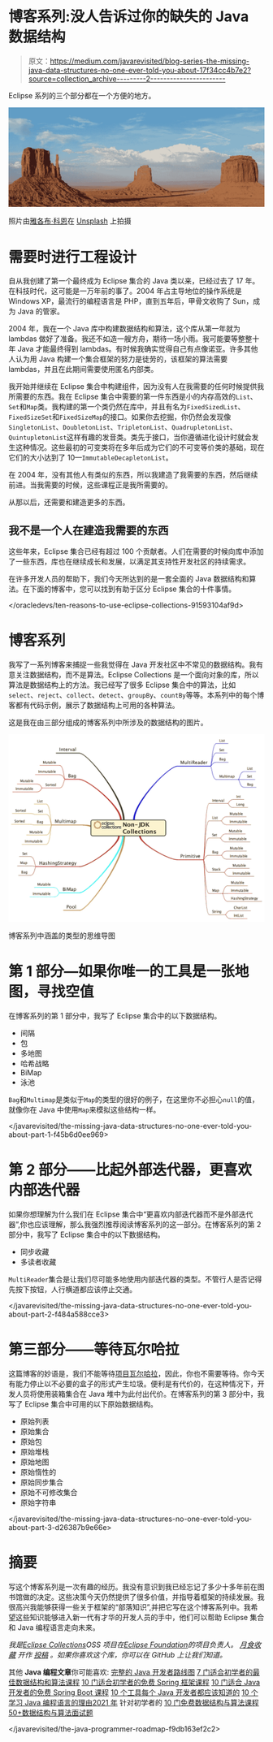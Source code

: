 # 博客系列:没人告诉过你的缺失的 Java 数据结构

> 原文：<https://medium.com/javarevisited/blog-series-the-missing-java-data-structures-no-one-ever-told-you-about-17f34cc4b7e2?source=collection_archive---------2----------------------->

Eclipse 系列的三个部分都在一个方便的地方。

![](img/67120eac15e70cf278cffb17e658852d.png)

照片由[雅各布·科恩](https://unsplash.com/@jakobkohn?utm_source=medium&utm_medium=referral)在 [Unsplash](https://unsplash.com?utm_source=medium&utm_medium=referral) 上拍摄

# 需要时进行工程设计

自从我创建了第一个最终成为 Eclipse 集合的 Java 类以来，已经过去了 17 年。在科技时代，这可能是一万年前的事了。2004 年占主导地位的操作系统是 Windows XP，最流行的编程语言是 PHP，直到五年后，甲骨文收购了 Sun，成为 Java 的管家。

2004 年，我在一个 Java 库中构建数据结构和算法，这个库从第一年就为 lambdas 做好了准备。我还不如造一艘方舟，期待一场小雨。我可能要等整整十年 Java 才能最终得到 lambdas。有时候我确实觉得自己有点像诺亚。许多其他人认为用 Java 构建一个集合框架的努力是徒劳的，该框架的算法需要 lambdas，并且在此期间需要使用匿名内部类。

我开始并继续在 Eclipse 集合中构建组件，因为没有人在我需要的任何时候提供我所需要的东西。我在 Eclipse 集合中需要的第一件东西是小的内存高效的`List`、`Set`和`Map`类。我构建的第一个类仍然在库中，并且有名为`FixedSizedList`、`FixedSizeSet`和`FixedSizeMap`的接口。如果你去挖掘，你仍然会发现像`SingletonList`、`DoubletonList`、`TripletonList`、`QuadrupletonList`、`QuintupletonList`这样有趣的发音类。类先于接口，当你遵循进化设计时就会发生这种情况。这些最初的可变类将在多年后成为它们的不可变等价类的基础，现在它们的大小达到了 10—`ImmutableDecapletonList`。

在 2004 年，没有其他人有类似的东西，所以我建造了我需要的东西，然后继续前进。当我需要的时候，这些课程正是我所需要的。

从那以后，还需要和建造更多的东西。

## 我不是一个人在建造我需要的东西

这些年来，Eclipse 集合已经有超过 100 个贡献者。人们在需要的时候向库中添加了一些东西，库也在继续成长和发展，以满足其支持性开发社区的持续需求。

在许多开发人员的帮助下，我们今天所达到的是一套全面的 Java 数据结构和算法。在下面的博客中，您可以找到有助于区分 Eclipse 集合的十件事情。

</oracledevs/ten-reasons-to-use-eclipse-collections-91593104af9d>  

# 博客系列

我写了一系列博客来捕捉一些我觉得在 Java 开发社区中不常见的数据结构。我有意关注数据结构，而不是算法。Eclipse Collections 是一个面向对象的库，所以算法是数据结构上的方法。我已经写了很多 Eclipse 集合中的算法，比如`select`、`reject`、`collect`、`detect`、`groupBy`、`countBy`等等。本系列中的每个博客都有代码示例，展示了数据结构上可用的各种算法。

这是我在由三部分组成的博客系列中所涉及的数据结构的图片。

![](img/0cb86cbfe08dc715288ebe751f313b1d.png)

博客系列中涵盖的类型的思维导图

# 第 1 部分—如果你唯一的工具是一张地图，寻找空值

在博客系列的第 1 部分中，我写了 Eclipse 集合中的以下数据结构。

*   间隔
*   包
*   多地图
*   哈希战略
*   BiMap
*   泳池

`Bag`和`Multimap`是类似于`Map`的类型的很好的例子，在这里你不必担心`null`的值，就像你在 Java 中使用`Map`来模拟这些结构一样。

</javarevisited/the-missing-java-data-structures-no-one-ever-told-you-about-part-1-f45b6d0ee969>  

# 第 2 部分——比起外部迭代器，更喜欢内部迭代器

如果你想理解为什么我们在 Eclipse 集合中“更喜欢内部迭代器而不是外部迭代器”,你也应该理解，那么我强烈推荐阅读博客系列的这一部分。在博客系列的第 2 部分中，我写了 Eclipse 集合中的以下数据结构。

*   同步收藏
*   多读者收藏

`MultiReader`集合是让我们尽可能多地使用内部迭代器的类型。不管行人是否记得先按下按钮，人行横道都应该停止交通。

</javarevisited/the-missing-java-data-structures-no-one-ever-told-you-about-part-2-f484a588cce3>  

# 第三部分——等待瓦尔哈拉

这篇博客的妙语是，我们不能等待[项目瓦尔哈拉](https://openjdk.java.net/projects/valhalla/)，因此，你也不需要等待。你今天有能力停止以不必要的盒子的形式产生垃圾。便利是有代价的，在这种情况下，开发人员将使用装箱集合在 Java 堆中为此付出代价。在博客系列的第 3 部分中，我写了 Eclipse 集合中可用的以下原始数据结构。

*   原始列表
*   原始集合
*   原始包
*   原始堆栈
*   原始地图
*   原始惰性的
*   原始同步集合
*   原始不可修改集合
*   原始字符串

</javarevisited/the-missing-java-data-structures-no-one-ever-told-you-about-part-3-d26387b9e66e>  

# 摘要

写这个博客系列是一次有趣的经历。我没有意识到我已经忘记了多少十多年前在图书馆做的决定。这些决策今天仍然提供了很多价值，并指导着框架的持续发展。我很高兴我能够获得一些关于框架的“部落知识”,并把它写在这个博客系列中。我希望这些知识能够进入新一代有才华的开发人员的手中，他们可以帮助 Eclipse 集合和 Java 编程语言走向未来。

*我是*[*Eclipse Collections*](https://github.com/eclipse/eclipse-collections)*OSS 项目在*[*Eclipse Foundation*](https://projects.eclipse.org/projects/technology.collections)*的项目负责人。* [*月食收藏*](https://github.com/eclipse/eclipse-collections) *开作* [*投稿*](https://github.com/eclipse/eclipse-collections/blob/master/CONTRIBUTING.md) *。如果你喜欢这个库，你可以在 GitHub 上让我们知道。*

其他 **Java 编程文章**你可能喜欢:
[完整的 Java 开发者路线图](https://javarevisited.blogspot.com/2019/10/the-java-developer-roadmap.html)
[7 门适合初学者的最佳数据结构和算法课程](/javarevisited/7-best-courses-to-learn-data-structure-and-algorithms-d5379ae2588)
[10 门适合初学者的免费 Spring 框架课程](/javarevisited/top-10-free-courses-to-learn-spring-framework-for-java-developers-639db9348d25)
[10 门适合 Java 开发者的免费 Spring Boot 课程](/javarevisited/10-free-spring-boot-tutorials-and-courses-for-java-developers-53dfe084587e)
[10 个工具每个 Java 开发者都应该知道的](http://www.java67.com/2018/04/10-tools-java-developers-should-learn.html)
[10 个学习 Java 编程语言的理由](http://javarevisited.blogspot.sg/2013/04/10-reasons-to-learn-java-programming.html)[2021 年](/javarevisited/5-essential-frameworks-every-java-developer-should-learn-6ed83315f1fb) 针对初学者的
[10 门免费数据结构与算法课程](/javarevisited/10-free-data-science-online-courses-for-beginners-a5fe78c2cb7b)
[50+数据结构与算法面试题](/hackernoon/50-data-structure-and-algorithms-interview-questions-for-programmers-b4b1ac61f5b0)

</javarevisited/the-java-programmer-roadmap-f9db163ef2c2> 